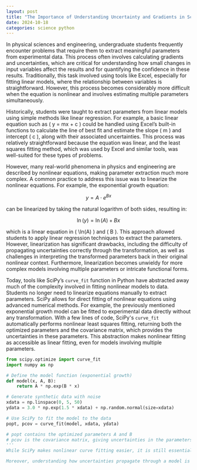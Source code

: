 ```yaml
---
layout: post
title: "The Importance of Understanding Uncertainty and Gradients in Scientific Parameter Extraction: A Modern Approach with SciPy"
date: 2024-10-18
categories: science python
---
```


In physical sciences and engineering, undergraduate students frequently encounter problems that require them to extract meaningful parameters from experimental data. This process often involves calculating gradients and uncertainties, which are critical for understanding how small changes in input variables affect the results and for quantifying the confidence in these results. Traditionally, this task involved using tools like Excel, especially for fitting linear models, where the relationship between variables is straightforward. However, this process becomes considerably more difficult when the equation is nonlinear and involves estimating multiple parameters simultaneously.

Historically, students were taught to extract parameters from linear models using simple methods like linear regression. For example, a basic linear equation such as \( y = mx + c \) could be handled using Excel’s built-in functions to calculate the line of best fit and estimate the slope \( m \) and intercept \( c \), along with their associated uncertainties. This process was relatively straightforward because the equation was linear, and the least squares fitting method, which was used by Excel and similar tools, was well-suited for these types of problems.

However, many real-world phenomena in physics and engineering are described by nonlinear equations, making parameter extraction much more complex. A common practice to address this issue was to linearize the nonlinear equations. For example, the exponential growth equation:

$$ 
y = A \cdot e^{Bx} 
$$

can be linearized by taking the natural logarithm of both sides, resulting in:

$$
\ln(y) = \ln(A) + Bx
$$

which is a linear equation in \( \ln(A) \) and \( B \). This approach allowed students to apply linear regression techniques to extract the parameters. However, linearization has significant drawbacks, including the difficulty of propagating uncertainties correctly through the transformation, as well as challenges in interpreting the transformed parameters back in their original nonlinear context. Furthermore, linearization becomes unwieldy for more complex models involving multiple parameters or intricate functional forms.

Today, tools like SciPy’s `curve_fit` function in Python have abstracted away much of the complexity involved in fitting nonlinear models to data. Students no longer need to linearize equations manually to extract parameters. SciPy allows for direct fitting of nonlinear equations using advanced numerical methods. For example, the previously mentioned exponential growth model can be fitted to experimental data directly without any transformation. With a few lines of code, SciPy's `curve_fit` automatically performs nonlinear least squares fitting, returning both the optimized parameters and the covariance matrix, which provides the uncertainties in these parameters. This abstraction makes nonlinear fitting as accessible as linear fitting, even for models involving multiple parameters.

```python
from scipy.optimize import curve_fit
import numpy as np

# Define the model function (exponential growth)
def model(x, A, B):
    return A * np.exp(B * x)

# Generate synthetic data with noise
xdata = np.linspace(0, 5, 50)
ydata = 3.0 * np.exp(1.5 * xdata) + np.random.normal(size=xdata)

# Use SciPy to fit the model to the data
popt, pcov = curve_fit(model, xdata, ydata)

# popt contains the optimized parameters A and B
# pcov is the covariance matrix, giving uncertainties in the parameters
'''
While SciPy makes nonlinear curve fitting easier, it is still essential for students to have a solid grasp of the fundamentals behind parameter estimation, uncertainty analysis, and curve fitting. Understanding the basics allows students to critically interpret the results produced by automated tools like SciPy. For instance, although SciPy outputs the covariance matrix after fitting a model, students need to understand what the covariance matrix represents. The diagonal elements of the covariance matrix provide the variances of the parameters, and their square roots give the standard deviations, or uncertainties, in the parameter estimates. The off-diagonal elements show the covariances between parameters, indicating how changes in one parameter might affect another. Without a strong understanding of these concepts, students might take the results provided by tools like SciPy at face value, potentially missing important nuances in the data or errors in their analysis.

Moreover, understanding how uncertainties propagate through a model is a fundamental skill in scientific data analysis. While SciPy calculates uncertainties automatically, students must understand how these uncertainties are derived and how they relate to the Jacobian matrix. The covariance matrix is derived from the Jacobian matrix, which describes how sensitive the model output is to changes in each parameter. The equation:
